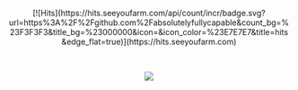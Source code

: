 <p align="center">
[![Hits](https://hits.seeyoufarm.com/api/count/incr/badge.svg?url=https%3A%2F%2Fgithub.com%2Fabsolutelyfullycapable&count_bg=%23F3F3F3&title_bg=%23000000&icon=&icon_color=%23E7E7E7&title=hits&edge_flat=true)](https://hits.seeyoufarm.com)
</p>

<br>

<p align="center">
<a href="https://github.com/anuraghazra/github-readme-stats">
  <img src="https://github-readme-stats.vercel.app/api?username=absolutelyfullycapable&theme=graywhite&show_icons=true&hide_border=true">
</a>
</p>
